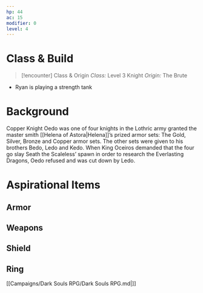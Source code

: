 ```yaml
---
hp: 44
ac: 15
modifier: 0
level: 4
---
```


# Class & Build

> [!encounter] Class & Origin
>  *Class:* Level 3 Knight
>  *Origin:* The Brute

- Ryan is playing a strength tank

# Background
Copper Knight Oedo was one of four knights in the Lothric army granted the master smith [[Helena of Astora|Helena]]’s prized armor sets: The Gold, Silver, Bronze and Copper armor sets. The other sets were given to his brothers Bedo, Ledo and Kedo. When King Oceiros demanded that the four go slay Seath the Scaleless’ spawn in order to research the Everlasting Dragons, Oedo refused and was cut down by Ledo.

# Aspirational Items

## Armor

## Weapons

## Shield

## Ring


[[Campaigns/Dark Souls RPG/Dark Souls RPG.md|]]